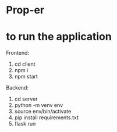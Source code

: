 # Prop-er
# to run the application

Frontend:

1. cd client
2. npm i
3. npm start

Backend:

1. cd server
2. python -m venv env
3. source env/bin/activate
4. pip install requirements.txt
5. flask run
